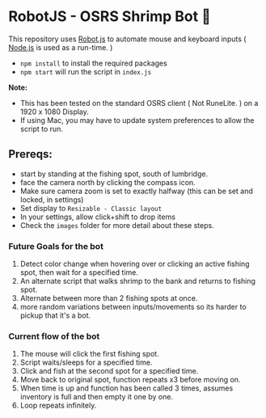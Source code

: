 # RobotJS - OSRS Shrimp Bot 🦐

This repository uses [Robot.js](https://robotjs.io/) to automate mouse and keyboard inputs ( [Node.js](https://nodejs.org/en) is used as a run-time. )

- `npm install` to install the required packages
- `npm start` will run the script in `index.js`

**Note:**

- This has been tested on the standard OSRS client ( Not RuneLite. ) on a 1920 x 1080 Display.
- If using Mac, you may have to update system preferences to allow the script to run.

## Prereqs:

- start by standing at the fishing spot, south of lumbridge.
- face the camera north by clicking the compass icon.
- Make sure camera zoom is set to exactly halfway (this can be set and locked, in settings)
- Set display to `Resizable - Classic layout`
- In your settings, allow click+shift to drop items
- Check the `images` folder for more detail about these steps.

### Future Goals for the bot

1. Detect color change when hovering over or clicking an active fishing spot, then wait for a specified time.
2. An alternate script that walks shrimp to the bank and returns to fishing spot.
3. Alternate between more than 2 fishing spots at once.
4. more random variations between inputs/movements so its harder to pickup that it's a bot.

### Current flow of the bot

1. The mouse will click the first fishing spot.
2. Script waits/sleeps for a specified time.
3. Click and fish at the second spot for a specified time.
4. Move back to original spot, function repeats x3 before moving on.
5. When time is up and function has been called 3 times, assumes inventory is full and then empty it one by one.
6. Loop repeats infinitely.

